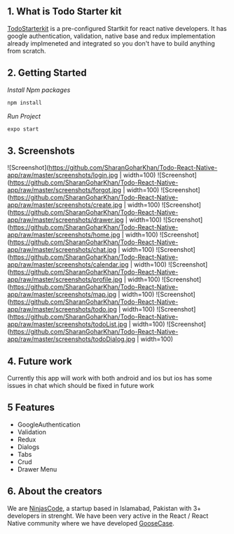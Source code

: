 ## 1. What is Todo Starter kit
[TodoStarterkit](https://expo.io/@m_adnan_93/my-redux-app) is a pre-configured Startkit for react native developers. It has google authentication, validation, native base and redux implementation already implmeneted and integrated so you don't have to build anything from scratch.

## 2.  Getting Started

*Install Npm packages*

```js
npm install
```

*Run Project*

```js
expo start
```

## 3. Screenshots

![Screenshot](https://github.com/SharanGoharKhan/Todo-React-Native-app/raw/master/screenshots/login.jpg | width=100)
![Screenshot](https://github.com/SharanGoharKhan/Todo-React-Native-app/raw/master/screenshots/forgot.jpg | width=100)
![Screenshot](https://github.com/SharanGoharKhan/Todo-React-Native-app/raw/master/screenshots/create.jpg | width=100)
![Screenshot](https://github.com/SharanGoharKhan/Todo-React-Native-app/raw/master/screenshots/drawer.jpg | width=100)
![Screenshot](https://github.com/SharanGoharKhan/Todo-React-Native-app/raw/master/screenshots/home.jpg | width=100)
![Screenshot](https://github.com/SharanGoharKhan/Todo-React-Native-app/raw/master/screenshots/chat.jpg | width=100)
![Screenshot](https://github.com/SharanGoharKhan/Todo-React-Native-app/raw/master/screenshots/calendar.jpg | width=100)
![Screenshot](https://github.com/SharanGoharKhan/Todo-React-Native-app/raw/master/screenshots/profile.jpg | width=100)
![Screenshot](https://github.com/SharanGoharKhan/Todo-React-Native-app/raw/master/screenshots/map.jpg | width=100)
![Screenshot](https://github.com/SharanGoharKhan/Todo-React-Native-app/raw/master/screenshots/todo.jpg | width=100)
![Screenshot](https://github.com/SharanGoharKhan/Todo-React-Native-app/raw/master/screenshots/todoList.jpg | width=100)
![Screenshot](https://github.com/SharanGoharKhan/Todo-React-Native-app/raw/master/screenshots/todoDialog.jpg | width=100)

## 4. Future work

Currently this app will work with both android and ios but ios has some issues in chat which should be fixed in future work


## 5 Features

*   GoogleAuthentication
*   Validation
*   Redux
*   Dialogs
*   Tabs
*   Crud
*   Drawer Menu

## 6. About the creators

We are [NinjasCode](http://ninjascode.com/), a startup based in Islamabad, Pakistan with 3+ developers in strenght. We have been very active in the React / React Native community where we have developed [GooseCase](https://goosecase.com).
